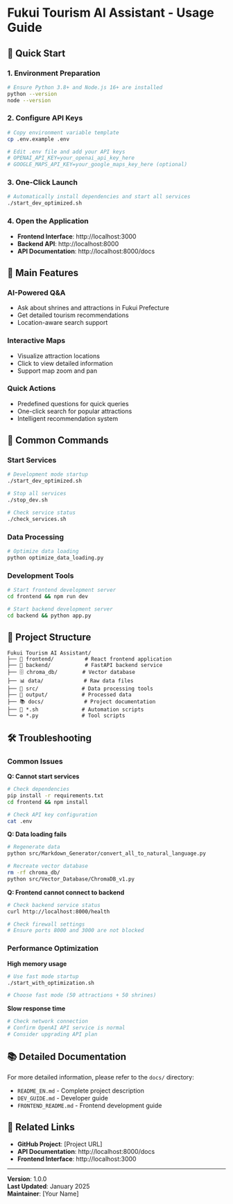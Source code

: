 # Fukui Tourism AI Assistant - Usage Guide

## 🚀 Quick Start

### 1. Environment Preparation
```bash
# Ensure Python 3.8+ and Node.js 16+ are installed
python --version
node --version
```

### 2. Configure API Keys
```bash
# Copy environment variable template
cp .env.example .env

# Edit .env file and add your API keys
# OPENAI_API_KEY=your_openai_api_key_here
# GOOGLE_MAPS_API_KEY=your_google_maps_key_here (optional)
```

### 3. One-Click Launch
```bash
# Automatically install dependencies and start all services
./start_dev_optimized.sh
```

### 4. Open the Application
- **Frontend Interface**: http://localhost:3000
- **Backend API**: http://localhost:8000
- **API Documentation**: http://localhost:8000/docs

## 🎯 Main Features

### AI-Powered Q&A
- Ask about shrines and attractions in Fukui Prefecture
- Get detailed tourism recommendations
- Location-aware search support

### Interactive Maps
- Visualize attraction locations
- Click to view detailed information
- Support map zoom and pan

### Quick Actions
- Predefined questions for quick queries
- One-click search for popular attractions
- Intelligent recommendation system

## 🔧 Common Commands

### Start Services
```bash
# Development mode startup
./start_dev_optimized.sh

# Stop all services
./stop_dev.sh

# Check service status
./check_services.sh
```

### Data Processing
```bash
# Optimize data loading
python optimize_data_loading.py
```

### Development Tools
```bash
# Start frontend development server
cd frontend && npm run dev

# Start backend development server
cd backend && python app.py
```

## 📁 Project Structure

```
Fukui Tourism AI Assistant/
├── 📱 frontend/          # React frontend application
├── 📡 backend/           # FastAPI backend service
├── 🗄️ chroma_db/        # Vector database
├── 📊 data/             # Raw data files
├── 🔧 src/              # Data processing tools
├── 📄 output/           # Processed data
├── 📚 docs/             # Project documentation
├── 🚀 *.sh              # Automation scripts
└── ⚙️ *.py              # Tool scripts
```

## 🛠️ Troubleshooting

### Common Issues

**Q: Cannot start services**
```bash
# Check dependencies
pip install -r requirements.txt
cd frontend && npm install

# Check API key configuration
cat .env
```

**Q: Data loading fails**
```bash
# Regenerate data
python src/Markdown_Generator/convert_all_to_natural_language.py

# Recreate vector database
rm -rf chroma_db/
python src/Vector_Database/ChromaDB_v1.py
```

**Q: Frontend cannot connect to backend**
```bash
# Check backend service status
curl http://localhost:8000/health

# Check firewall settings
# Ensure ports 8000 and 3000 are not blocked
```

### Performance Optimization

**High memory usage**
```bash
# Use fast mode startup
./start_with_optimization.sh

# Choose fast mode (50 attractions + 50 shrines)
```

**Slow response time**
```bash
# Check network connection
# Confirm OpenAI API service is normal
# Consider upgrading API plan
```

## 📚 Detailed Documentation

For more detailed information, please refer to the `docs/` directory:

- `README_EN.md` - Complete project description
- `DEV_GUIDE.md` - Developer guide
- `FRONTEND_README.md` - Frontend development guide

## 🔗 Related Links

- **GitHub Project**: [Project URL]
- **API Documentation**: http://localhost:8000/docs
- **Frontend Interface**: http://localhost:3000

---

**Version**: 1.0.0  
**Last Updated**: January 2025  
**Maintainer**: [Your Name]
